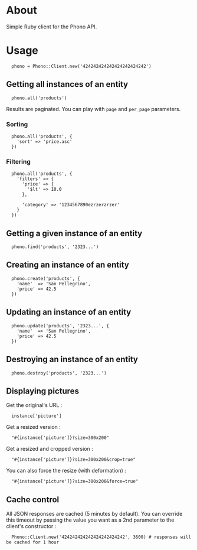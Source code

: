 # About

Simple Ruby client for the Phono API.

# Usage

      phono = Phono::Client.new('424242424242424242424242')

## Getting all instances of an entity

      phono.all('products')

Results are paginated.  You can play with `page` and `per_page` parameters.

### Sorting

      phono.all('products', {
      	'sort' => 'price.asc'
      })

### Filtering

      phono.all('products', {
      	'filters' => {
      	  'price' => {
      	  	'$lt' => 10.0
      	  },

      	  'category' => '1234567890ezrzerzrzer'
      	}
      })

## Getting a given instance of an entity

      phono.find('products', '2323...')

## Creating an instance of an entity

      phono.create('products', {
      	'name'  => 'San Pellegrino',
      	'price' => 42.5
      })

## Updating an instance of an entity

      phono.update('products', '2323...', {
      	'name'  => 'San Pellegrino',
      	'price' => 42.5
      })

## Destroying an instance of an entity

      phono.destroy('products', '2323...')

## Displaying pictures

Get the original's URL :

      instance['picture']

Get a resized version :

      "#{instance['picture']}?size=300x200"

Get a resized and cropped version :

      "#{instance['picture']}?size=300x200&crop=true"

You can also force the resize (with deformation) :

      "#{instance['picture']}?size=300x200&force=true"

## Cache control

All JSON responses are cached (5 minutes by default).  You can override this timeout by passing the value you want as a 2nd parameter to the client's constructor :

      Phono::Client.new('424242424242424242424242', 3600) # responses will be cached for 1 hour
